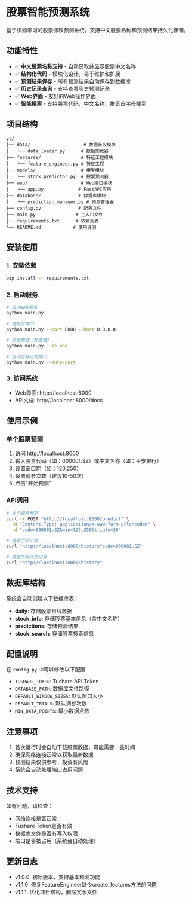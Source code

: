 # 股票智能预测系统

基于机器学习的股票涨跌预测系统，支持中文股票名称和预测结果持久化存储。

## 功能特性

- ✅ **中文股票名称支持** - 自动获取并显示股票中文名称
- ✅ **结构化代码** - 模块化设计，易于维护和扩展
- ✅ **预测结果保存** - 所有预测结果自动保存到数据库
- ✅ **历史记录查询** - 支持查看历史预测记录
- ✅ **Web界面** - 友好的Web操作界面
- ✅ **智能搜索** - 支持股票代码、中文名称、拼音首字母搜索

## 项目结构

```
yc/
├── data/                    # 数据获取模块
│   └── data_loader.py      # 数据加载器
├── features/               # 特征工程模块
│   └── feature_engineer.py # 特征工程
├── models/                 # 模型模块
│   └── stock_predictor.py  # 股票预测器
├── web/                    # Web接口模块
│   └── app.py             # FastAPI应用
├── database/              # 数据库模块
│   └── prediction_manager.py # 预测管理器
├── config.py              # 配置文件
├── main.py               # 主入口文件
├── requirements.txt      # 依赖列表
└── README.md            # 使用说明
```

## 安装使用

### 1. 安装依赖

```bash
pip install -r requirements.txt
```

### 2. 启动服务

```bash
# 启动Web服务
python main.py

# 或指定端口
python main.py --port 8080 --host 0.0.0.0

# 开发模式（热重载）
python main.py --reload

# 自动选择可用端口
python main.py --auto-port
```

### 3. 访问系统

- Web界面: http://localhost:8000
- API文档: http://localhost:8000/docs

## 使用示例

### 单个股票预测

1. 访问 http://localhost:8000
2. 输入股票代码（如：000001.SZ）或中文名称（如：平安银行）
3. 设置窗口期（如：120,250）
4. 设置调参次数（建议10-50次）
5. 点击"开始预测"

### API调用

```bash
# 单个股票预测
curl -X POST "http://localhost:8000/predict" \
  -H "Content-Type: application/x-www-form-urlencoded" \
  -d "code=000001.SZ&win=120,250&trials=30"

# 查看历史记录
curl "http://localhost:8000/history?code=000001.SZ"

# 查看所有历史记录
curl "http://localhost:8000/history"
```

## 数据库结构

系统会自动创建以下数据库表：

- **daily**: 存储股票日线数据
- **stock_info**: 存储股票基本信息（含中文名称）
- **predictions**: 存储预测结果
- **stock_search**: 存储股票搜索信息

## 配置说明

在 `config.py` 中可以修改以下配置：

- `TUSHARE_TOKEN`: Tushare API Token
- `DATABASE_PATH`: 数据库文件路径
- `DEFAULT_WINDOW_SIZES`: 默认窗口大小
- `DEFAULT_TRIALS`: 默认调参次数
- `MIN_DATA_POINTS`: 最小数据点数

## 注意事项

1. 首次运行时会自动下载股票数据，可能需要一些时间
2. 确保网络连接正常以获取最新数据
3. 预测结果仅供参考，投资有风险
4. 系统会自动处理端口占用问题

## 技术支持

如有问题，请检查：
- 网络连接是否正常
- Tushare Token是否有效
- 数据库文件是否有写入权限
- 端口是否被占用（系统会自动处理）

## 更新日志

- v1.0.0: 初始版本，支持基本预测功能
- v1.1.0: 修复FeatureEngineer缺少create_features方法的问题
- v1.1.1: 优化项目结构，删除冗余文件